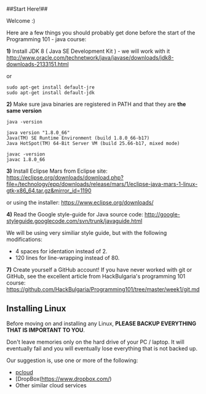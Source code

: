 ##Start Here!##

Welcome :) 

Here are a few things you should probably get done before the start of the Programming 101 - java course:

**1)** Install JDK 8 ( Java SE Development Kit ) - we will work with it
http://www.oracle.com/technetwork/java/javase/downloads/jdk8-downloads-2133151.html

or
```
sudo apt-get install default-jre
sudo apt-get install default-jdk
```

**2)** Make sure java binaries are registered in PATH
and that they are **the same version**

```
java -version

java version "1.8.0_66"
Java(TM) SE Runtime Environment (build 1.8.0_66-b17)
Java HotSpot(TM) 64-Bit Server VM (build 25.66-b17, mixed mode)
```
```
javac -version
javac 1.8.0_66
```

**3)** Install Eclipse Mars from Eclipse site:
https://eclipse.org/downloads/download.php?file=/technology/epp/downloads/release/mars/1/eclipse-java-mars-1-linux-gtk-x86_64.tar.gz&mirror_id=1190

or using the installer:
https://www.eclipse.org/downloads/

**4)** Read the Google style-guide for Java source code:
http://google-styleguide.googlecode.com/svn/trunk/javaguide.html

We will be using very similiar style guide, but with the following modifications:
- 4 spaces for identation instead of 2.
- 120 lines for line-wrapping instead of 80.

**7)** Create yourself a GitHub account!
If you have never worked with git or GitHub, see the excellent article from
HackBulgaria's programming 101 course:
https://github.com/HackBulgaria/Programming101/tree/master/week1/git.md

## Installing Linux

Before moving on and installing any Linux, **PLEASE BACKUP EVERYTHING THAT IS IMPORTANT TO YOU**.

Don't leave memories only on the hard drive of your PC / laptop. It will eventually fail and you will eventually lose everything that is not backed up.

Our suggestion is, use one or more of the following:

* [pcloud](https://www.pcloud.com/)
* [DropBox(https://www.dropbox.com/)
* Other similar cloud services
